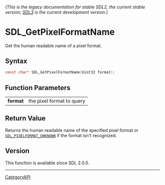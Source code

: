 ###### (This is the legacy documentation for stable SDL2, the current stable version; [SDL3](https://wiki.libsdl.org/SDL3/) is the current development version.)
# SDL_GetPixelFormatName

Get the human readable name of a pixel format.

## Syntax

```c
const char* SDL_GetPixelFormatName(Uint32 format);

```

## Function Parameters

|                |                           |
| -------------- | ------------------------- |
| **format**     | the pixel format to query |

## Return Value

Returns the human readable name of the specified pixel format or
[`SDL_PIXELFORMAT_UNKNOWN`](SDL_PIXELFORMAT_UNKNOWN) if the format isn't
recognized.

## Version

This function is available since SDL 2.0.0.

----
[CategoryAPI](CategoryAPI.md)
